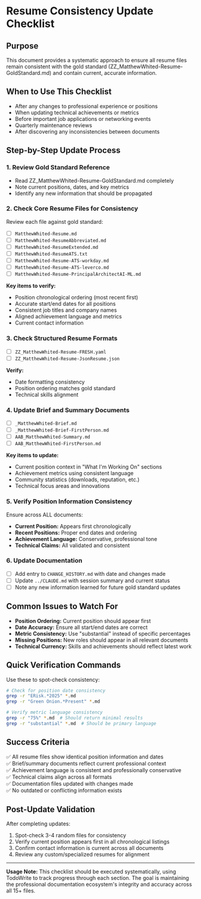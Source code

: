 # Resume Consistency Update Checklist

## Purpose
This document provides a systematic approach to ensure all resume files remain consistent with the gold standard (ZZ_MatthewWhited-Resume-GoldStandard.md) and contain current, accurate information.

## When to Use This Checklist
- After any changes to professional experience or positions
- When updating technical achievements or metrics
- Before important job applications or networking events
- Quarterly maintenance reviews
- After discovering any inconsistencies between documents

## Step-by-Step Update Process

### 1. Review Gold Standard Reference
- Read ZZ_MatthewWhited-Resume-GoldStandard.md completely
- Note current positions, dates, and key metrics
- Identify any new information that should be propagated

### 2. Check Core Resume Files for Consistency
Review each file against gold standard:
- [ ] `MatthewWhited-Resume.md`
- [ ] `MatthewWhited-ResumeAbbreviated.md` 
- [ ] `MatthewWhited-ResumeExtended.md`
- [ ] `MatthewWhited-ResumeATS.txt`
- [ ] `MatthewWhited-Resume-ATS-workday.md`
- [ ] `MatthewWhited-Resume-ATS-leverco.md`
- [ ] `MatthewWhited-Resume-PrincipalArchitectAI-ML.md`

**Key items to verify:**
- Position chronological ordering (most recent first)
- Accurate start/end dates for all positions
- Consistent job titles and company names
- Aligned achievement language and metrics
- Current contact information

### 3. Check Structured Resume Formats
- [ ] `ZZ_MatthewWhited-Resume-FRESH.yaml`
- [ ] `ZZ_MatthewWhited-Resume-JsonResume.json`

**Verify:**
- Date formatting consistency
- Position ordering matches gold standard
- Technical skills alignment

### 4. Update Brief and Summary Documents
- [ ] `_MatthewWhited-Brief.md`
- [ ] `_MatthewWhited-Brief-FirstPerson.md`
- [ ] `AAB_MatthewWhited-Summary.md`
- [ ] `AAB_MatthewWhited-FirstPerson.md`

**Key items to update:**
- Current position context in "What I'm Working On" sections
- Achievement metrics using consistent language
- Community statistics (downloads, reputation, etc.)
- Technical focus areas and innovations

### 5. Verify Position Information Consistency
Ensure across ALL documents:
- **Current Position:** Appears first chronologically
- **Recent Positions:** Proper end dates and ordering
- **Achievement Language:** Conservative, professional tone
- **Technical Claims:** All validated and consistent

### 6. Update Documentation
- [ ] Add entry to `CHANGE_HISTORY.md` with date and changes made
- [ ] Update `../CLAUDE.md` with session summary and current status
- [ ] Note any new information learned for future gold standard updates

## Common Issues to Watch For
- **Position Ordering:** Current position should appear first
- **Date Accuracy:** Ensure all start/end dates are correct
- **Metric Consistency:** Use "substantial" instead of specific percentages
- **Missing Positions:** New roles should appear in all relevant documents
- **Technical Currency:** Skills and achievements should reflect latest work

## Quick Verification Commands
Use these to spot-check consistency:
```bash
# Check for position date consistency
grep -r "ERisk.*2025" *.md
grep -r "Green Onion.*Present" *.md

# Verify metric language consistency  
grep -r "75%" *.md  # Should return minimal results
grep -r "substantial" *.md  # Should be primary language
```

## Success Criteria
✅ All resume files show identical position information and dates  
✅ Brief/summary documents reflect current professional context  
✅ Achievement language is consistent and professionally conservative  
✅ Technical claims align across all formats  
✅ Documentation files updated with changes made  
✅ No outdated or conflicting information exists

## Post-Update Validation
After completing updates:
1. Spot-check 3-4 random files for consistency
2. Verify current position appears first in all chronological listings
3. Confirm contact information is current across all documents
4. Review any custom/specialized resumes for alignment

---

**Usage Note:** This checklist should be executed systematically, using TodoWrite to track progress through each section. The goal is maintaining the professional documentation ecosystem's integrity and accuracy across all 15+ files.